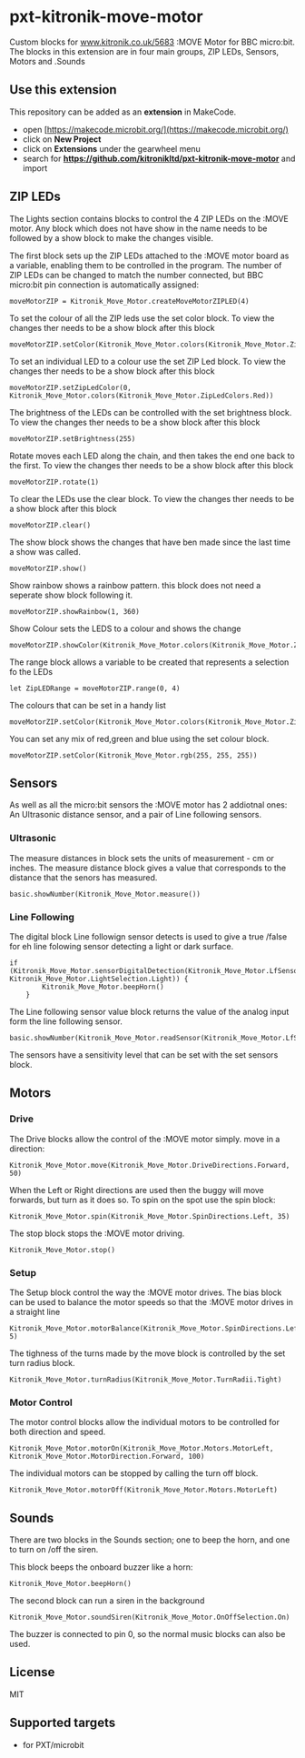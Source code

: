 # pxt-kitronik-move-motor

Custom blocks for www.kitronik.co.uk/5683 :MOVE Motor for BBC micro:bit.
The blocks in this extension are in four main groups, ZIP LEDs, Sensors, Motors and .Sounds

## Use this extension

This repository can be added as an **extension** in MakeCode.

* open [https://makecode.microbit.org/](https://makecode.microbit.org/)
* click on **New Project**
* click on **Extensions** under the gearwheel menu
* search for **https://github.com/kitronikltd/pxt-kitronik-move-motor** and import

## ZIP LEDs
The Lights section contains blocks to control the 4 ZIP LEDs on the :MOVE motor.
Any block which does not have show in the name needs to be followed by a show block to make the changes visible.

The first block sets up the ZIP LEDs attached to the :MOVE motor board as a variable, enabling them to be controlled in the program. The number of ZIP LEDs can be changed to match the number connected, but BBC micro:bit pin connection is automatically assigned:
```blocks
moveMotorZIP = Kitronik_Move_Motor.createMoveMotorZIPLED(4)
```
To set the colour of all the ZIP leds use the set color block. To view the changes ther needs to be a show block after this block
```blocks
moveMotorZIP.setColor(Kitronik_Move_Motor.colors(Kitronik_Move_Motor.ZipLedColors.Red))
```
To set an individual LED to a colour use the set ZIP Led block. To view the changes ther needs to be a show block after this block
```blocks
moveMotorZIP.setZipLedColor(0, Kitronik_Move_Motor.colors(Kitronik_Move_Motor.ZipLedColors.Red))
```
The brightness of the LEDs can be controlled with the set brightness block. To view the changes ther needs to be a show block after this block
```blocks
moveMotorZIP.setBrightness(255)
```
Rotate moves each LED along the chain, and then takes the end one back to the first. To view the changes ther needs to be a show block after this block 
```blocks
moveMotorZIP.rotate(1)
```
To clear the LEDs use the clear block. To view the changes ther needs to be a show block after this block
```blocks
moveMotorZIP.clear()
```
The show block shows the changes that have ben made since the last time a show was called.

```blocks
moveMotorZIP.show()
```

Show rainbow shows a rainbow pattern. this block does not need a seperate show block following it.
```blocks
moveMotorZIP.showRainbow(1, 360)
```
Show Colour sets the LEDS to a colour and shows the change
```blocks
moveMotorZIP.showColor(Kitronik_Move_Motor.colors(Kitronik_Move_Motor.ZipLedColors.Red))
```
The range block allows a variable to be created that represents a selection fo the LEDs
```blocks
let ZipLEDRange = moveMotorZIP.range(0, 4)
```
The colours that can be set in a handy list
```blocks
moveMotorZIP.setColor(Kitronik_Move_Motor.colors(Kitronik_Move_Motor.ZipLedColors.Yellow))
```
You can set any mix of red,green and blue using the set colour block.
```blocks
moveMotorZIP.setColor(Kitronik_Move_Motor.rgb(255, 255, 255))
```

## Sensors
As well as all the micro:bit sensors the :MOVE motor has 2 addiotnal ones: An Ultrasonic distance sensor, and a pair of Line following sensors.
### Ultrasonic
 The measure distances in block sets the units of measurement - cm or inches.
 The measure distance block gives a value that corresponds to the distance that the senors has measured.
 ```blocks
basic.showNumber(Kitronik_Move_Motor.measure())
```

### Line Following
The digital block Line followign sensor detects is used to give a true /false for eh line folowing sensor detecting a light or dark surface. 
```blocks
if (Kitronik_Move_Motor.sensorDigitalDetection(Kitronik_Move_Motor.LfSensor.Left, Kitronik_Move_Motor.LightSelection.Light)) {
        Kitronik_Move_Motor.beepHorn()
    }
```
The Line following sensor value block returns the value of the analog input form the line following sensor. 
```blocks
basic.showNumber(Kitronik_Move_Motor.readSensor(Kitronik_Move_Motor.LfSensor.Left))
```
The sensors have a sensitivity level that can be set with the set sensors block. 

## Motors
### Drive
The Drive blocks allow the control of the :MOVE motor simply.
move in a direction:
```blocks
Kitronik_Move_Motor.move(Kitronik_Move_Motor.DriveDirections.Forward, 50)
```
When the Left or Right directions are used then the buggy will move forwards, but turn as it does so.
To spin on the spot use the spin block:
```blocks
Kitronik_Move_Motor.spin(Kitronik_Move_Motor.SpinDirections.Left, 35)
```
The stop block stops the :MOVE motor driving.
```blocks
Kitronik_Move_Motor.stop()
```


### Setup
The Setup block control the way the :MOVE motor drives.
The bias block can be used to balance the motor speeds so that the :MOVE motor drives in a straight line
```blocks
Kitronik_Move_Motor.motorBalance(Kitronik_Move_Motor.SpinDirections.Left, 5)
```
The tighness of the turns made by the move block is controlled by the set turn radius block.
```blocks
Kitronik_Move_Motor.turnRadius(Kitronik_Move_Motor.TurnRadii.Tight)
```

### Motor Control
The motor control blocks allow the individual motors to be controlled for both direction and speed.
```blocks
Kitronik_Move_Motor.motorOn(Kitronik_Move_Motor.Motors.MotorLeft, Kitronik_Move_Motor.MotorDirection.Forward, 100)
```
The individual motors can be stopped by calling the turn off block. 
```blocks
Kitronik_Move_Motor.motorOff(Kitronik_Move_Motor.Motors.MotorLeft)
```
## Sounds

There are two blocks in the Sounds section; one to beep the horn, and one to turn on /off the siren.

This block beeps the onboard buzzer like a horn:
```blocks
Kitronik_Move_Motor.beepHorn()
```

The second block can run a siren in the background
```blocks
Kitronik_Move_Motor.soundSiren(Kitronik_Move_Motor.OnOffSelection.On)
```
The buzzer is connected to pin 0, so the normal music blocks can also be used.


## License

MIT

## Supported targets

* for PXT/microbit